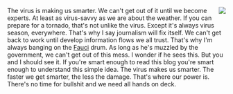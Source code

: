 <img src="http://scripting.com/images/2020/05/10/drummer.png" border="0" align="right">The virus is making us smarter. We can't get out of it until we become experts. At least as virus-savvy as we are about the weather. If you can prepare for a tornado, that's not unlike the virus. Except it's always virus season, everywhere. That's why I say journalism will fix itself. We can't get back to work until develop information flows we all trust. That's why I'm always banging on the <a href="https://duckduckgo.com/?q=site%3Ascripting.com+fauci&t=hk&ia=web">Fauci</a> drum. As long as he's muzzled by the government, we can't get out of this mess. I wonder if he sees this. But you and I should see it. If you're smart enough to read this blog you're smart enough to understand this simple idea. The virus makes us smarter. The faster we get smarter, the less the damage. That's where our power is. There's no time for bullshit and we need all hands on deck.
